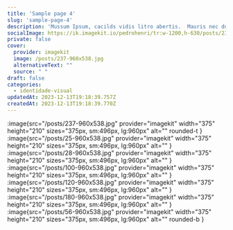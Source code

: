 ```yaml
---
title: 'Sample page 4'
slug: 'sample-page-4'
description: 'Mussum Ipsum, cacilds vidis litro abertis.  Mauris nec dolor in eros commodo tempor. Aenean aliquam molestie leo, vitae iaculis nisl.'
socialImage: https://ik.imagekit.io/pedrohenri/tr:w-1200,h-630/posts/237-960x538.jpg
private: false
cover:
  provider: imagekit
  image: /posts/237-960x538.jpg
  alternativeText: ""
  source: " "
draft: false
categories:
  - identidade-visual
updatedAt: 2023-12-13T19:18:39.757Z
createdAt: 2023-12-13T19:18:39.770Z
---
```


:image{src="/posts/237-960x538.jpg" provider="imagekit"  width="375" height="210" sizes="375px, sm:496px, lg:960px" alt="" rounded-t }
:image{src="/posts/25-960x538.jpg" provider="imagekit" width="375" height="210" sizes="375px, sm:496px, lg:960px" alt="" }
:image{src="/posts/28-960x538.jpg" provider="imagekit"  width="375" height="210" sizes="375px, sm:496px, lg:960px" alt="" }
:image{src="/posts/100-960x538.jpg" provider="imagekit" width="375" height="210" sizes="375px, sm:496px, lg:960px" alt="" }
:image{src="/posts/120-960x538.jpg" provider="imagekit" width="375" height="210" sizes="375px, sm:496px, lg:960px" alt="" }
:image{src="/posts/180-960x538.jpg" provider="imagekit" width="375" height="210" sizes="375px, sm:496px, lg:960px" alt="" }
:image{src="/posts/56-960x538.jpg" provider="imagekit" width="375" height="210" sizes="375px, sm:496px, lg:960px" alt="" rounded-b }
